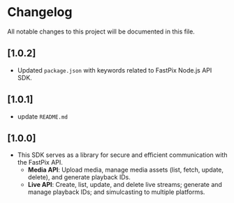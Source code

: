 # Changelog

All notable changes to this project will be documented in this file.

## [1.0.2]
- Updated `package.json` with keywords related to FastPix Node.js API SDK.

## [1.0.1]
- update `README.md`

## [1.0.0]
- This SDK serves as a library for secure and efficient communication with the FastPix API.
  - **Media API**: Upload media, manage media assets (list, fetch, update, delete), and generate playback IDs.
  - **Live API**: Create, list, update, and delete live streams; generate and manage playback IDs; and simulcasting to multiple platforms.
